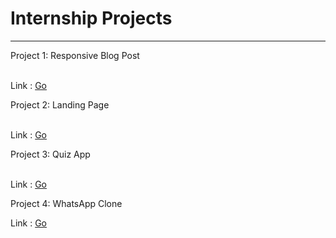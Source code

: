 <h1>Internship Projects</h1>
<hr>
<p>Project 1: Responsive Blog Post</p><br>
Link : <a href="https://blog-posting.netlify.app/">Go</a><br>
<p>Project 2: Landing Page</p><br>
Link : <a href="https://landing-page-watch.netlify.app/">Go</a><br>
<p>Project 3: Quiz App</p><br>
Link : <a href="https://quizapp-general.netlify.app/">Go</a><br>
<p>Project 4: WhatsApp Clone</p>
Link : <a href="https://whatsapp-clone-new.netlify.app/">Go</a><br>